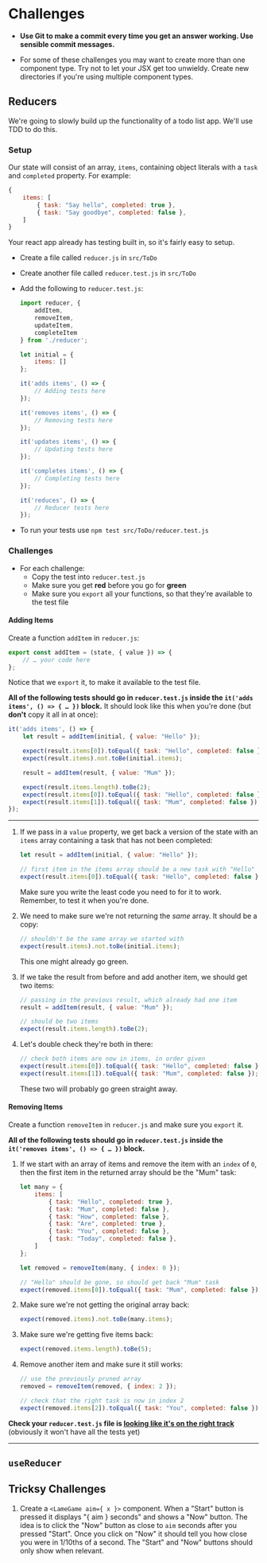# Challenges

- **Use Git to make a commit every time you get an answer working. Use sensible commit messages.**

- For some of these challenges you may want to create more than one component type. Try not to let your JSX get too unwieldy. Create new directories if you're using multiple component types.

## Reducers

We're going to slowly build up the functionality of a todo list app. We'll use TDD to do this.

### Setup

Our state will consist of an array, `items`, containing object literals with a `task` and `completed` property. For example:

```js
{
    items: [
        { task: "Say hello", completed: true },
        { task: "Say goodbye", completed: false },
    ]
}
```

Your react app already has testing built in, so it's fairly easy to setup.

- Create a file called `reducer.js` in `src/ToDo`
- Create another file called `reducer.test.js` in `src/ToDo`
- Add the following to `reducer.test.js`:

    ```js
    import reducer, {
        addItem,
        removeItem,
        updateItem,
        completeItem
    } from './reducer';

    let initial = {
        items: []
    };

    it('adds items', () => {
        // Adding tests here
    });

    it('removes items', () => {
        // Removing tests here
    });

    it('updates items', () => {
        // Updating tests here
    });

    it('completes items', () => {
        // Completing tests here
    });

    it('reduces', () => {
        // Reducer tests here
    });
    ```
- To run your tests use `npm test src/ToDo/reducer.test.js`

### Challenges

- For each challenge:
    - Copy the test into `reducer.test.js`
    - Make sure you get **red** before you go for **green**
    - Make sure you `export` all your functions, so that they're available to the test file

#### Adding Items

Create a function `addItem` in `reducer.js`:

```js
export const addItem = (state, { value }) => {
    // … your code here
};
```

Notice that we `export` it, to make it available to the test file.

**All of the following tests should go in `reducer.test.js` inside the `it('adds items', () => { … })` block.** It should look like this when you're done (but **don't** copy it all in at once):

```js
it('adds items', () => {
    let result = addItem(initial, { value: "Hello" });

    expect(result.items[0]).toEqual({ task: "Hello", completed: false });
    expect(result.items).not.toBe(initial.items);

    result = addItem(result, { value: "Mum" });

    expect(result.items.length).toBe(2);
    expect(result.items[0]).toEqual({ task: "Hello", completed: false });
    expect(result.items[1]).toEqual({ task: "Mum", completed: false });
});
```

---

1) If we pass in a `value` property, we get back a version of the state with an `items` array containing a task that has not been completed:

    ```js
    let result = addItem(initial, { value: "Hello" });

    // first item in the items array should be a new task with "Hello"
    expect(result.items[0]).toEqual({ task: "Hello", completed: false });
    ```

    Make sure you write the least code you need to for it to work. Remember, to test it when you're done.

1)  We need to make sure we're not returning the *same* array. It should be a copy:

    ```js
    // shouldn't be the same array we started with
    expect(result.items).not.toBe(initial.items);
    ```

    This one might already go green.


1) If we take the result from before and add another item, we should get two items:

    ```js
    // passing in the previous result, which already had one item
    result = addItem(result, { value: "Mum" });

    // should be two items
    expect(result.items.length).toBe(2);
    ```

1) Let's double check they're both in there:

    ```js
    // check both items are now in items, in order given
    expect(result.items[0]).toEqual({ task: "Hello", completed: false });
    expect(result.items[1]).toEqual({ task: "Mum", completed: false });
    ```

    These two will probably go green straight away.


#### Removing Items

Create a function `removeItem` in `reducer.js` and make sure you `export` it.

**All of the following tests should go in `reducer.test.js` inside the `it('removes items', () => { … })` block.**

1) If we start with an array of items and remove the item with an `index` of `0`, then the first item in the returned array should be the "Mum" task:

    ```js
    let many = {
        items: [
            { task: "Hello", completed: true },
            { task: "Mum", completed: false },
            { task: "How", completed: false },
            { task: "Are", completed: true },
            { task: "You", completed: false },
            { task: "Today", completed: false },
        ]
    };

    let removed = removeItem(many, { index: 0 });

    // "Hello" should be gone, so should get back "Mum" task
    expect(removed.items[0]).toEqual({ task: "Mum", completed: false });
    ```

1) Make sure we're not getting the original array back:

    ```js
    expect(removed.items).not.toBe(many.items);
    ```

1) Make sure we're getting five items back:

    ```js
    expect(removed.items.length).toBe(5);
    ```

1) Remove another item and make sure it still works:

    ```js
    // use the previously pruned array
    removed = removeItem(removed, { index: 2 });

    // check that the right task is now in index 2
    expect(removed.items[2]).toEqual({ task: "You", completed: false });
    ```

**Check your `reducer.test.js` file is [looking like it's on the right track](answers/reducer.test.js)** (obviously it won't have all the tests yet)

---

## `useReducer`





## Tricksy Challenges

1) Create a `<LameGame aim={ x }>` component. When a "Start" button is pressed it displays "{ aim } seconds" and shows a "Now" button. The idea is to click the "Now" button as close to `aim` seconds after you pressed "Start". Once you click on "Now" it should tell you how close you were in 1/10ths of a second. The "Start" and "Now" buttons should only show when relevant.
